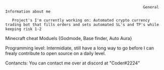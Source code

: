                                                                  General Information about me
        
       Project's I'm currently working on: Automated crypto currency trading bot that fills orders and sets automated SL's and TP's while keeping risk 1-2
 Minecraft cheat Moduels {Godmode, Base finder, Auto Aura}
 
 Programming level: Intermidiate, still have a long way to go before I can frealy contribute to open source on a daily level.
 
 Contancts: You can contact me over at discord at "Coder#2224"
 
 
